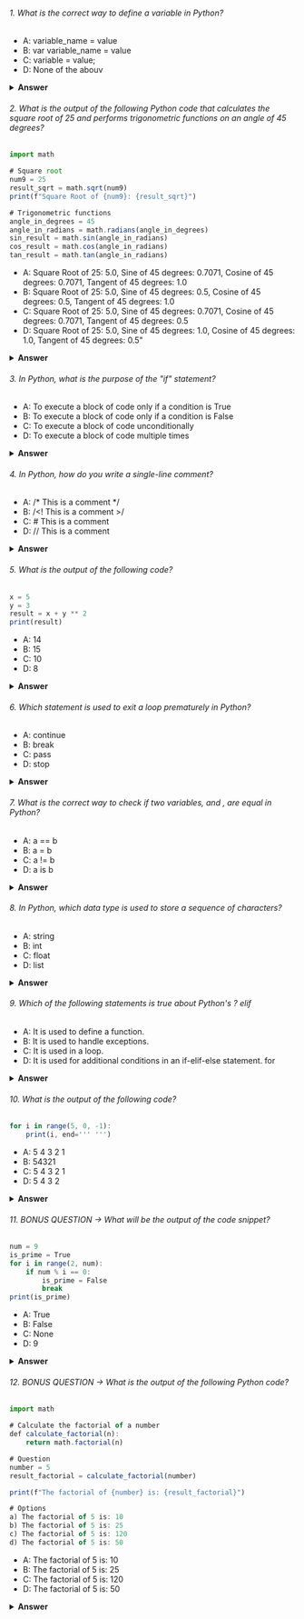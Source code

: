 ###### 1. What is the correct way to define a variable in Python?

- A: variable_name = value
- B: var variable_name = value
- C: variable = value;
- D: None of the abouv

<details><summary><b>Answer</b></summary> 
<p>

#### Correct Answer ->  A: variable_name = value

</p>
</details>

###### 2. What is the output of the following Python code that calculates the square root of 25 and performs trigonometric functions on an angle of 45 degrees?

```javascript
import math

# Square root
num9 = 25
result_sqrt = math.sqrt(num9)
print(f"Square Root of {num9}: {result_sqrt}")

# Trigonometric functions
angle_in_degrees = 45
angle_in_radians = math.radians(angle_in_degrees)
sin_result = math.sin(angle_in_radians)
cos_result = math.cos(angle_in_radians)
tan_result = math.tan(angle_in_radians)

```

- A: Square Root of 25: 5.0, Sine of 45 degrees: 0.7071, Cosine of 45 degrees: 0.7071, Tangent of 45 degrees: 1.0
- B: Square Root of 25: 5.0, Sine of 45 degrees: 0.5, Cosine of 45 degrees: 0.5, Tangent of 45 degrees: 1.0
- C: Square Root of 25: 5.0, Sine of 45 degrees: 0.7071, Cosine of 45 degrees: 0.7071, Tangent of 45 degrees: 0.5
- D: Square Root of 25: 5.0, Sine of 45 degrees: 1.0, Cosine of 45 degrees: 1.0, Tangent of 45 degrees: 0.5"

<details><summary><b>Answer</b></summary>
<p>

#### Correct Answer -> a) Square Root of 25: 5.0, Sine of 45 degrees: 0.7071, Cosine of 45 degrees: 0.7071, Tangent of 45 degrees: 1.0

</p>
</details>

###### 3. In Python, what is the purpose of the "if" statement?

- A: To execute a block of code only if a condition is True
- B: To execute a block of code only if a condition is False
- C: To execute a block of code unconditionally
- D: To execute a block of code multiple times

<details><summary><b>Answer</b></summary>
<p>

#### Correct Answer -> A) To execute a block of code only if a condition is True

</p>
</details>

###### 4. In Python, how do you write a single-line comment?

- A: /* This is a comment */
- B: /<! This is a comment >/
- C: # This is a comment
- D: // This is a comment

<details><summary><b>Answer</b></summary>
<p>

#### Correct Answer -> C: # This is a comment

</p>
</details>

###### 5. What is the output of the following code?

```javascript
x = 5
y = 3
result = x + y ** 2
print(result)

```

- A: 14
- B: 15
- C: 10
- D: 8

<details><summary><b>Answer</b></summary>
<p>

#### Correct Answer -> A: 14

</p>
</details>

###### 6. Which statement is used to exit a loop prematurely in Python?

- A: continue 
- B: break
- C: pass
- D: stop

<details><summary><b>Answer</b></summary>
<p>

#### Correct Answer -> B: break

</p>
</details>

###### 7. What is the correct way to check if two variables,  and , are equal in Python?

- A: a == b
- B: a = b
- C: a != b
- D: a is b

<details><summary><b>Answer</b></summary>
<p>

#### Correct Answer -> A: a == b

</p>
</details>

###### 8. In Python, which data type is used to store a sequence of characters?

- A: string
- B: int
- C: float
- D: list

<details><summary><b>Answer</b></summary>
<p>

#### Correct Answer -> A: str

</p>
</details>

###### 9. Which of the following statements is true about Python's ? elif

- A: It is used to define a function.
- B: It is used to handle exceptions.
- C: It is used in a  loop.
- D: It is used for additional conditions in an if-elif-else statement. for

<details><summary><b>Answer</b></summary>
<p>

#### Correct Answer -> D: It is used for additional conditions in an if-elif-else statement. for

</p>
</details>

###### 10. What is the output of the following code?

```javascript
for i in range(5, 0, -1):
    print(i, end=''' ''')
```

- A: 5   4   3   2   1
- B: 54321
- C: 5 4 3 2 1 
- D: 5 4 3 2

<details><summary><b>Answer</b></summary>
<p>

#### Correct Answer -> C: 5 4 3 2 1
</p>
</details>


###### 11. BONUS QUESTION -> What will be the output of the code snippet?

```javascript
num = 9
is_prime = True
for i in range(2, num):
    if num % i == 0:
        is_prime = False
        break
print(is_prime)

```

- A: True
- B: False
- C: None
- D: 9

<details><summary><b>Answer</b></summary>
<p>

#### Correct Answer -> You tell me :)) 
</p>
</details>


###### 12. BONUS QUESTION -> What is the output of the following Python code?

```javascript
import math

# Calculate the factorial of a number
def calculate_factorial(n):
    return math.factorial(n)

# Question
number = 5
result_factorial = calculate_factorial(number)

print(f"The factorial of {number} is: {result_factorial}")

# Options
a) The factorial of 5 is: 10
b) The factorial of 5 is: 25
c) The factorial of 5 is: 120
d) The factorial of 5 is: 50

```

- A: The factorial of 5 is: 10
- B: The factorial of 5 is: 25
- C: The factorial of 5 is: 120
- D: The factorial of 5 is: 50

<details><summary><b>Answer</b></summary>
<p>

#### Correct Answer -> You tell me :)) 

</p>
</details>


